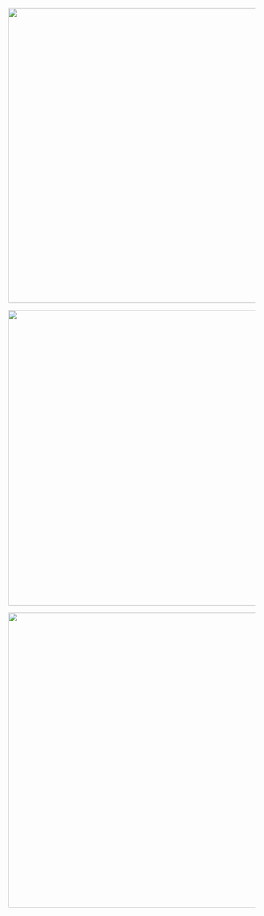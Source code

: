 <p align="center">
  <img src="https://github-readme-streak-stats.herokuapp.com/?user=romfis91&date_format=M%20j%5B%2C%20Y%5D" width="600px"/>
</p>

<p align="center">
  <img src="https://github-readme-stats.vercel.app/api/?username=romfis91&show_icons=true&title_color=fff&icon_color=79ff97&text_color=9f9f9f&bg_color=151515&hide=stars" width="600px"/>
</p>

<p align="center">
  <img src="https://github-readme-stats.vercel.app/api/top-langs/?username=romfis91&include_forks=true&langs_count=10&layout=compact&title_color=fff&text_color=fff&bg_color=151515" width="600px" />
</p>
